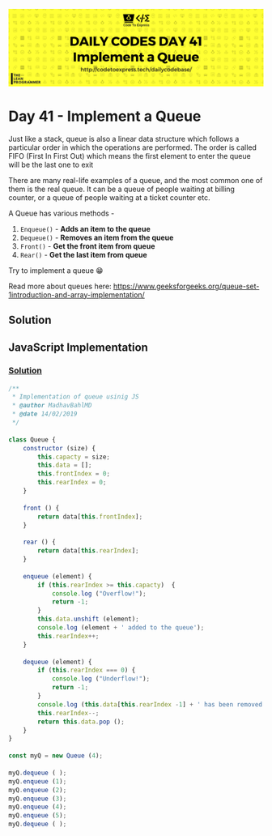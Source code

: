 ![cover](./cover.png)

# Day 41 - Implement a Queue

Just like a stack, queue is also a linear data structure which follows a particular order in which the operations are performed. The order is called FIFO (First In First Out) which means the first element to enter the queue will be the last one to exit

There are many real-life examples of a queue, and the most common one of them is the real queue. It can be a queue of people waiting at billing counter, or a queue of people waiting at a ticket counter etc.

A Queue has various methods -

1. `Enqueue()` - **Adds an item to the queue**
2. `Dequeue()` - **Removes an item from the queue**
3. `Front()` - **Get the front item from queue**
4. `Rear()` - **Get the last item from queue**

Try to implement a queue 😁

Read more about queues here: https://www.geeksforgeeks.org/queue-set-1introduction-and-array-implementation/

## Solution

## JavaScript Implementation

### [Solution](./JavaScript/queue.js)

```js
/**
 * Implementation of queue usinig JS
 * @author MadhavBahlMD
 * @date 14/02/2019
 */

class Queue {
    constructor (size) {
        this.capacty = size;
        this.data = [];
        this.frontIndex = 0;
        this.rearIndex = 0;
    }

    front () {
        return data[this.frontIndex];
    }

    rear () {
        return data[this.rearIndex];
    }

    enqueue (element) {
        if (this.rearIndex >= this.capacty)  {
            console.log ("Overflow!");
            return -1;
        }
        this.data.unshift (element);
        console.log (element + ' added to the queue');
        this.rearIndex++;
    }

    dequeue (element) {
        if (this.rearIndex === 0) {
            console.log ("Underflow!");
            return -1;
        }
        console.log (this.data[this.rearIndex -1] + ' has been removed from the queue');
        this.rearIndex--;
        return this.data.pop ();
    }
}

const myQ = new Queue (4);

myQ.dequeue ( );
myQ.enqueue (1);
myQ.enqueue (2);
myQ.enqueue (3);
myQ.enqueue (4);
myQ.enqueue (5);
myQ.dequeue ( );
```
